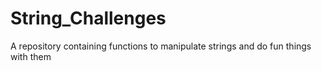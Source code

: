# String_Challenges
A repository containing functions to manipulate strings and do fun things with them

